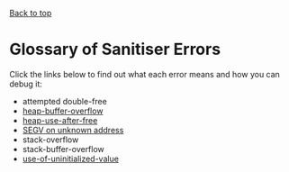 [Back to top](..)

# Glossary of Sanitiser Errors

Click the links below to find out what each error means and how you can debug it:

- attempted double-free
- [heap-buffer-overflow](heap-buffer-overflow)
- [heap-use-after-free](heap-use-after-free)
- [SEGV on unknown address](SEGV-unknown-address)
- stack-overflow
- stack-buffer-overflow
- [use-of-uninitialized-value](use-of-uninitialized-value)
